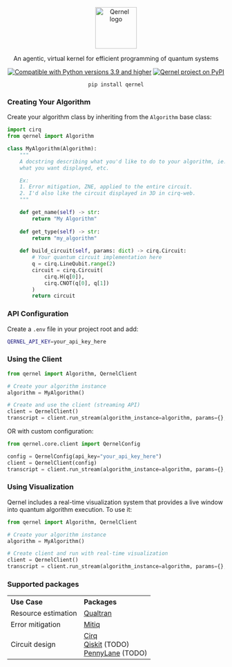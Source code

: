 <div align="center">
<img alt="Qernel logo" width="96px" src="https://www.dojoquantum.com/_next/image?url=%2Fquantum-computing.png&w=96&q=75">
<br>

An agentic, virtual kernel for efficient programming of quantum systems

[![Compatible with Python versions 3.9 and higher](https://img.shields.io/badge/Python-3.9+-6828b2.svg?style=flat-square&logo=python&logoColor=white)](https://www.python.org/downloads/)
[![Qernel project on PyPI](https://img.shields.io/pypi/v/qernel.svg?logo=python&logoColor=white&label=PyPI&style=flat-square&color=9d3bb8)](https://pypi.org/project/qernel)

`pip install qernel`
</div>

### Creating Your Algorithm

Create your algorithm class by inheriting from the `Algorithm` base class:

```python
import cirq
from qernel import Algorithm

class MyAlgorithm(Algorithm):
    """
    A docstring describing what you'd like to do to your algorithm, ie. what error mitigation techniques, 
    what you want displayed, etc. 

    Ex:
    1. Error mitigation, ZNE, applied to the entire circuit.
    2. I'd also like the circuit displayed in 3D in cirq-web.
    """

    def get_name(self) -> str:
        return "My Algorithm"
    
    def get_type(self) -> str:
        return "my_algorithm"
    
    def build_circuit(self, params: dict) -> cirq.Circuit:
        # Your quantum circuit implementation here
        q = cirq.LineQubit.range(2)
        circuit = cirq.Circuit(
            cirq.H(q[0]),
            cirq.CNOT(q[0], q[1])
        )
        return circuit
```

### API Configuration

Create a `.env` file in your project root and add:

```bash
QERNEL_API_KEY=your_api_key_here
```

### Using the Client

```python
from qernel import Algorithm, QernelClient

# Create your algorithm instance
algorithm = MyAlgorithm()

# Create and use the client (streaming API)
client = QernelClient()
transcript = client.run_stream(algorithm_instance=algorithm, params={}, visualize=False)
```

OR with custom configuration:

```python
from qernel.core.client import QernelConfig

config = QernelConfig(api_key="your_api_key_here")
client = QernelClient(config)
transcript = client.run_stream(algorithm_instance=algorithm, params={}, visualize=False)
```

### Using Visualization

Qernel includes a real-time visualization system that provides a live window into quantum algorithm execution. To use it:

```python
from qernel import Algorithm, QernelClient

# Create your algorithm instance
algorithm = MyAlgorithm()

# Create client and run with real-time visualization
client = QernelClient()
transcript = client.run_stream(algorithm_instance=algorithm, params={}, visualize=True)
```

### Supported packages

<div align="left">

<table>
<tr>
<th align="left">Use Case</th>
<th align="left">Packages</th>
</tr>
<tr>
<td>Resource estimation</td>
<td><a href="https://github.com/quantumlib/qualtran">Qualtran</a></td>
</tr>
<tr>
<td>Error mitigation</td>
<td><a href="https://github.com/unitaryfund/mitiq">Mitiq</a></td>
</tr>
<tr>
<td>Circuit design</td>
<td>
<a href="https://github.com/quantumlib/cirq">Cirq</a><br>
<a href="https://github.com/Qiskit/qiskit">Qiskit</a> (TODO)<br>
<a href="https://github.com/PennyLaneAI/pennylane">PennyLane</a> (TODO)
</td>
</tr>
</table>

</div>